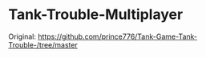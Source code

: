 # Tank-Trouble-Multiplayer

Original: https://github.com/prince776/Tank-Game-Tank-Trouble-/tree/master
